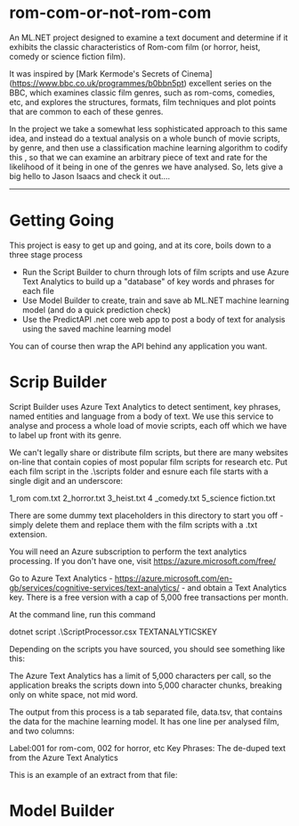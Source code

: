 # rom-com-or-not-rom-com
An ML.NET project designed to examine a text document and determine if it exhibits the classic characteristics of Rom-com film (or horror, heist,  comedy or science fiction film).

It was inspired by [Mark Kermode's Secrets of Cinema] (https://www.bbc.co.uk/programmes/b0bbn5pt) excellent series on the BBC, which examines classic film genres, such as rom-coms, comedies, etc, and explores the structures, formats, film techniques and plot points that are common to each of these genres.

In the project we take a somewhat less sophisticated approach to this same idea, and instead do a textual analysis on a whole bunch of movie scripts, by genre, and then use a classification machine learning algorithm to codify this , so that we can examine an arbitrary piece of text and rate for the likelihood of it being in one of the genres we have analysed. So, lets give a big hello to Jason Isaacs and check it out....

---

# Getting Going

This project is easy to get up and going, and at its core, boils down to a three stage process

- Run the Script Builder to churn through lots of film scripts and use Azure  Text Analytics to build up a "database" of key words and phrases for each file
- Use Model Builder to create, train and save ab ML.NET machine learning model (and do a quick prediction check) 
- Use the PredictAPI .net core web app to post a body of text for analysis using the saved machine learning model 

You can of course then wrap the API behind any application you want.

# Scrip Builder 

Script Builder uses Azure Text Analytics to detect sentiment, key phrases, named entities and language from a body of text. We use this service to analyse and process a whole load of movie scripts, each off which we have to label up front with its genre.

We can't legally share or distribute film scripts, but there are many websites on-line that contain copies of most  popular film scripts for research etc. Put each film script in the .\scripts folder and esnure each file starts with a single digit and an underscore:

1_rom com.txt
2_horror.txt
3_heist.txt
4 _comedy.txt
5_science fiction.txt

There are some dummy text placeholders in this directory to start you off - simply delete them and replace them with the film scripts with a .txt extension.

You will need an Azure subscription to perform the text analytics processing. If you don't have one, visit https://azure.microsoft.com/free/ 

Go to Azure Text Analytics - https://azure.microsoft.com/en-gb/services/cognitive-services/text-analytics/ - and obtain a Text Analytics key. There is a free version with a cap of 5,000 free transactions per month.

At the command line, run this command

dotnet script .\ScriptProcessor.csx TEXTANALYTICSKEY

Depending on the scripts you have sourced, you should see something  like this:

The  Azure Text Analytics has a limit of 5,000 characters per call, so the application breaks the scripts down into 5,000 character chunks, breaking only on white space, not mid word.

The output from this process is a tab separated file, data.tsv, that contains the data for the machine learning model. It has one line per analysed film, and two columns:

Label:001 for rom-com, 002 for horror, etc
Key Phrases: The de-duped text from the Azure Text Analytics

This is an example of an extract from that file:


# Model Builder

